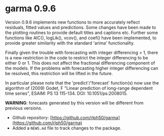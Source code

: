 # garma 0.9.6

Version 0.9.6 implements new functions to more accurately reflect residuals, fitted values and predictions. Some changes have been made to the plotting routines to provide default titles and captions etc. Further some functions like AIC(), logLik(), vcov(), and coef() have been implemented, to provide greater similarity with the standard 'arima' functionality.

Finally given the trouble with forecasting with integer differencing > 1, there is a new restriction in the code to restrict the integer differencing to be either 0 or 1. This does not affect the fractional differencing component of the models. If the problems with forecasting higher integer differencing can be resolved, this restriction will be lifted in the future.

In particular please note that the 'predict'/'forecast' function(s) now use the algorithm of (2009) Godet, F
"Linear prediction of long-range dependent time series", ESAIM: PS 13 115-134. DOI: 10.1051/ps:2008015.

**WARNING**: forecasts generated by this version will be different from previous versions.

* Github repository: [https://github.com/rlph50/garma](https://github.com/rlph50/garma)
* Added a `NEWS.md` file to track changes to the package.
